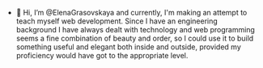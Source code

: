 -  👋 Hi, I’m @ElenaGrasovskaya and currently, I'm making an attempt to teach myself web development. Since I have an engineering background I have always dealt with technology and web programming seems a fine combination of beauty and order, so I could use it to build something useful and elegant both inside and outside, provided my proficiency would have got to the appropriate level.

<!---
ElenaGrasovskaya/ElenaGrasovskaya is a ✨ special ✨ repository because its `README.md` (this file) appears on your GitHub profile.
You can click the Preview link to take a look at your changes.
--->
